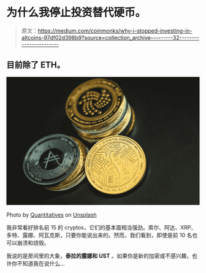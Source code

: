 # 为什么我停止投资替代硬币。

> 原文：<https://medium.com/coinmonks/why-i-stopped-investing-in-altcoins-97df02d398b9?source=collection_archive---------32----------------------->

## 目前除了 ETH。

![](img/d996bf056da27cda1d15217c69c0be66.png)

Photo by [Quantitatives](https://unsplash.com/@quantitatives?utm_source=medium&utm_medium=referral) on [Unsplash](https://unsplash.com?utm_source=medium&utm_medium=referral)

我非常看好排名前 15 的 cryptos，它们的基本面相当强劲。索尔、阿达、XRP、多特、露娜、阿瓦克斯，只要你能说出来的。然而，我们看到，即使是前 10 名也可以崩溃和烧毁。

我说的是房间里的大象，**泰拉的露娜和 UST** 。如果你是新的加密或不感兴趣，也许你不知道我在说什么…
